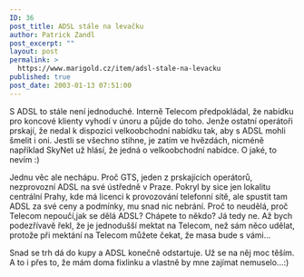 ```yaml
---
ID: 36
post_title: ADSL stále na levačku
author: Patrick Zandl
post_excerpt: ""
layout: post
permalink: >
  https://www.marigold.cz/item/adsl-stale-na-levacku
published: true
post_date: 2003-01-13 07:51:00
---
```

<P>S ADSL to stále není jednoduché. Interně Telecom předpokládal, že nabídku pro koncové klienty vyhodí v únoru a půjde do toho. Jenže ostatní operátoři prskají, že nedal k dispozici velkoobchodní nabídku tak, aby s ADSL mohli šmelit i oni. Jestli se všechno stihne, je zatím ve hvězdách, nicméně například SkyNet už hlásí, že jedná o velkoobchodní nabídce. O jaké, to nevím :)</P>
<P>Jednu věc ale nechápu. Proč GTS, jeden z prskajících operátorů, nezprovozní ADSL na své ústředně v Praze. Pokryl by sice jen lokalitu centrální Prahy, kde má licenci k provozování telefonní sítě, ale spustit tam ADSL za své ceny a podmínky, mu snad nic nebrání. Proč to neudělá, proč Telecom nepoučí,jak se dělá ADSL? Chápete to někdo? Já tedy ne. Až bych podezřívavě řekl, že je jednodušší mektat na Telecom, než sám něco udělat, protože při mektání na Telecom můžete čekat, že masa bude s vámi... </P>
<P>Snad se trh dá do kupy a ADSL konečně odstartuje. Už se na něj moc těším. A to i přes to, že mám doma fixlinku a vlastně by mne zajímat nemuselo...:)</P>